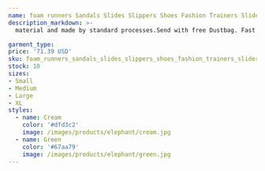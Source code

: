 ```yaml
---
name: foam runners Sandals Slides Slippers Shoes Fashion Trainers Slider Slippers Bone White Resin Desert Sand Designer Beach random with box
description_markdown: >-
  material and made by standard processes.Send with free Dustbag. Fast customer service respond before and after you make a order. Designer fashion and Multi color options. Made by real leather and quality rubber,If you need additional receipt or shopping bag, or you any confirm, please just message me. Very competitive price to meet your daily request.please just message for further information. we can offer latest designer style as soon as web update, please just message for further information..syi

garment_type:
price: '71.39 USD'
sku: foam_runners_sandals_slides_slippers_shoes_fashion_trainers_slider_slippers_bone_white_resin_desert_sand_designer_beach_random_with_box
stock: 10
sizes:
- Small
- Medium
- Large
- XL
styles:
  - name: Cream
    color: '#dfd3c2'
    image: /images/products/elephant/cream.jpg
  - name: Green
    color: '#67aa79'
    image: /images/products/elephant/green.jpg
---
```

